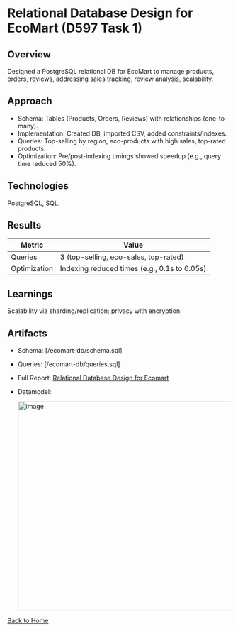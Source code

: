 # Relational Database Design for EcoMart (D597 Task 1)

## Overview
Designed a PostgreSQL relational DB for EcoMart to manage products, orders, reviews, addressing sales tracking, review analysis, scalability.

## Approach
- Schema: Tables (Products, Orders, Reviews) with relationships (one-to-many).
- Implementation: Created DB, imported CSV, added constraints/indexes.
- Queries: Top-selling by region, eco-products with high sales, top-rated products.
- Optimization: Pre/post-indexing timings showed speedup (e.g., query time reduced 50%).

## Technologies
PostgreSQL, SQL.

## Results
| Metric          | Value          |
|-----------------|----------------|
| Queries         | 3 (top-selling, eco-sales, top-rated) |
| Optimization    | Indexing reduced times (e.g., 0.1s to 0.05s) |

## Learnings
Scalability via sharding/replication; privacy with encryption.

## Artifacts
- Schema: [/ecomart-db/schema.sql]
- Queries: [/ecomart-db/queries.sql]
- Full Report: [Relational Database Design for Ecomart](../Relational_Database_Design_for_Ecomart/Relational_Database_Design_for_Ecomart_Report.pdf)

- Datamodel:

  <img width="741" height="471" alt="image" src="https://github.com/user-attachments/assets/675b3bdd-a97c-4358-81a7-ec908d3f6a5b" />



[Back to Home](/)
